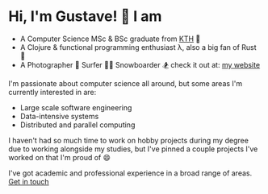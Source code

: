 # Hi, I'm Gustave! 🌊 I am 

* A Computer Science MSc & BSc graduate from [KTH](https://www.kth.se/en/studies/master/computer-science/description-1.419974) 🤖
* A Clojure & functional programming enthusiast λ, also a big fan of Rust 🦀
* A Photographer 📸 Surfer 🏄‍♂️ Snowboarder 🏂 check it out at: [my website](http://www.rousselet.se)

I'm passionate about computer science all around, but some areas I'm currently interested in are: 

* Large scale software engineering
* Data-intensive systems
* Distributed and parallel computing

I haven't had so much time to work on hobby projects during my degree due to working alongside my studies, but I've pinned a couple projects I've worked on that I'm proud of 😄

I've got academic and professional experience in a broad range of areas. [Get in touch](mailto:gustave.rousselet@icloud.com)
